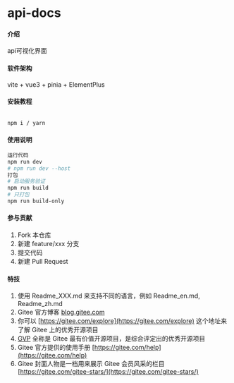 # api-docs

#### 介绍
api可视化界面

#### 软件架构
vite + vue3 + pinia + ElementPlus


#### 安装教程
```bash

npm i / yarn

```

#### 使用说明

```bash
运行代码
npm run dev
# npm run dev --host
打包
# 启动服务验证
npm run build
# 只打包
npm run build-only
```

#### 参与贡献

1.  Fork 本仓库
2.  新建 feature/xxx 分支
3.  提交代码
4.  新建 Pull Request


#### 特技

1.  使用 Readme\_XXX.md 来支持不同的语言，例如 Readme\_en.md, Readme\_zh.md
2.  Gitee 官方博客 [blog.gitee.com](https://blog.gitee.com)
3.  你可以 [https://gitee.com/explore](https://gitee.com/explore) 这个地址来了解 Gitee 上的优秀开源项目
4.  [GVP](https://gitee.com/gvp) 全称是 Gitee 最有价值开源项目，是综合评定出的优秀开源项目
5.  Gitee 官方提供的使用手册 [https://gitee.com/help](https://gitee.com/help)
6.  Gitee 封面人物是一档用来展示 Gitee 会员风采的栏目 [https://gitee.com/gitee-stars/](https://gitee.com/gitee-stars/)
